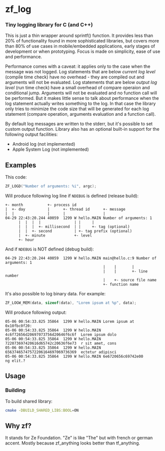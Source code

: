zf_log
========

### Tiny logging library for C (and C++)

This is just a thin wrapper around sprintf() function. It provides less than 20%
of functionality found in more sophisticated libraries, but covers more than 80%
of use cases in mobile/embedded applications, early stages of development or
when prototyping. Focus is made on simplicity, ease of use and performance.

Performance comes with a caveat: it applies only to the case when the message
was not logged. Log statements that are below *current log level* (compile time
check) have no overhead - they are compiled out and arguments will not be
evaluated. Log statements that are below *output log level* (run time check)
have a small overhead of compare operaion and conditional jump. Arguments will
not be evaluated and no function call will be performed. But it makes little
sense to talk about performance when the log statement actually writes
something to the log. In that case the library only tries to minimize the code
size that will be generated for each log statement (compare operation,
arguments evaluation and a function call).

By default log messages are written to the stderr, but it's possible to set
custom output function. Library also has an optional built-in support for the
following output facilities:
* Android log (not implemented)
* Apple System Log (not implemented)

Examples
--------

This code:

```c
ZF_LOGD("Number of arguments: %i", argc);
```

Will produce following log line if `NDEBUG` is defined (release build):

```
+- month           +- process id
|  +- day          |      +- thread id      +- message
|  |               |      |                 |
04-29 22:43:20.244 40059  1299 W hello.MAIN Number of arguments: 1
      |  |  |  |               | |     |
      |  |  |  +- millisecond  | |     +- tag (optional)
      |  |  +- second          | +- tag prefix (optional)
      |  +- minute             +- level
      +- hour
```

And if `NDEBUG` is NOT defined (debug build):

```
04-29 22:43:20.244 40059  1299 W hello.MAIN main@hello.c:9 Number of arguments: 1
                                            |    |       |
                                            |    |       +- line number
                                            |    +- source file name
                                            +- function name
```

It's also possible to log binary data. For example:

```c
ZF_LOGW_MEM(data, sizeof(data), "Lorem ipsum at %p", data);
```

Will produce following output:

```
05-06 00:54:33.825 35864  1299 W hello.MAIN Lorem ipsum at 0x10fbc0f20:
05-06 00:54:33.825 35864  1299 W hello.MAIN 4c6f72656d20697073756d20646f6c6f  Lorem ipsum dolo
05-06 00:54:33.825 35864  1299 W hello.MAIN 722073697420616d65742c20636f6e73  r sit amet, cons
05-06 00:54:33.825 35864  1299 W hello.MAIN 65637465747572206164697069736369  ectetur adipisci
05-06 00:54:33.825 35864  1299 W hello.MAIN 6e6720656c69742e00                ng elit.?
```

Usage
--------

### Building

To build shared library:
```bash
cmake -DBUILD_SHARED_LIBS:BOOL=ON
```

Why zf?
--------

It stands for Ze Foundation. "Ze" is like "The" but with french or german accent.
Mostly because zf_anything looks better than tf_anything.
